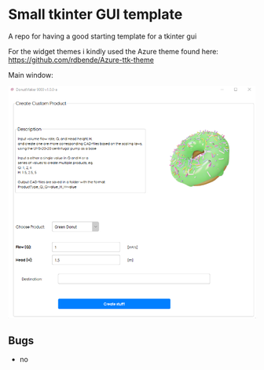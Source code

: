 # Small tkinter GUI template

A repo for having a good starting template for a tkinter gui

For the widget themes i kindly used the Azure theme found here: https://github.com/rdbende/Azure-ttk-theme


Main window:

![Screenshot of the Main Window theme](./doc/main_window.png)


## Bugs
 - no 